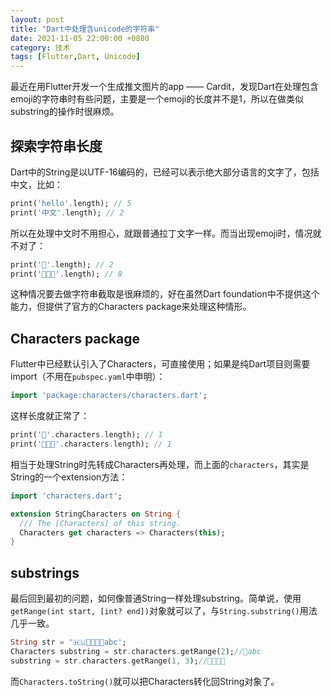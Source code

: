 ```yaml
---
layout: post
title: "Dart中处理含unicode的字符串"
date: 2021-11-05 22:00:00 +0800
category: 技术
tags: [Flutter,Dart, Unicode]
---
```


最近在用Flutter开发一个生成推文图片的app —— Cardit，发现Dart在处理包含emoji的字符串时有些问题，主要是一个emoji的长度并不是1，所以在做类似substring的操作时很麻烦。

## 探索字符串长度

Dart中的String是以UTF-16编码的，已经可以表示绝大部分语言的文字了，包括中文，比如：

```dart
print('hello'.length); // 5
print('中文'.length); // 2
```

所以在处理中文时不用担心，就跟普通拉丁文字一样。而当出现emoji时，情况就不对了：

```dart
print('🍎'.length); // 2
print('👨‍👩‍👧'.length); // 8
```

这种情况要去做字符串截取是很麻烦的，好在虽然Dart foundation中不提供这个能力，但提供了官方的Characters package来处理这种情形。

## Characters package

Flutter中已经默认引入了Characters，可直接使用；如果是纯Dart项目则需要import（不用在`pubspec.yaml`中申明）：

```dart
import 'package:characters/characters.dart';
```

这样长度就正常了：

```dart
print('🍎'.characters.length); // 1
print('👨‍👩‍👧'.characters.length); // 1
```

相当于处理String时先转成Characters再处理，而上面的`characters`，其实是String的一个extension方法：

```dart
import 'characters.dart';

extension StringCharacters on String {
  /// The [Characters] of this string.
  Characters get characters => Characters(this);
}
```

## substrings

最后回到最初的问题，如何像普通String一样处理substring。简单说，使用`getRange(int start, [int? end])`对象就可以了，与`String.substring()`用法几乎一致。

```dart
String str = '🇭🇺👨‍👩‍👧🍎abc';
Characters substring = str.characters.getRange(2);//🍎abc
substring = str.characters.getRange(1, 3);//👨‍👩‍👧🍎
```

而`Characters.toString()`就可以把Characters转化回String对象了。